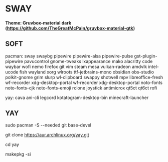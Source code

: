 # SWAY

#### Theme: Gruvbox-material dark (https://github.com/TheGreatMcPain/gruvbox-material-gtk)

## SOFT

pacman: sway swaybg pipewire pipewire-alsa pipewire-pulse gst-plugin-pipewire pavucontrol gnome-tweaks lxappearance mako alacritty code waybar wofi nemo firefox git vim steam mesa vulkan-radeon amdvlk intel-ucode fish wayland xorg wlroots  ttf-jetbrains-mono obsidian obs-studio polkit-gnome grim slurp wl-clipboard swappy shotwell mpv libreoffice-fresh wf-recorder xdg-desktop-portal wf-recorder xdg-desktop-portal  noto-fonts noto-fonts-cjk noto-fonts-emoji rclone joystick antimicrox qt5ct qt6ct rofi

yay: cava ani-cli legcord kotatogram-desktop-bin minecraft-launcher

## YAY

sudo pacman -S --needed git base-devel

git clone https://aur.archlinux.org/yay.git

cd yay

makepkg -si
